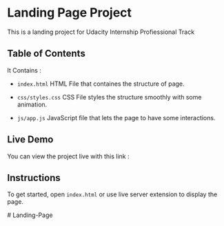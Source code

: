 # Landing Page Project

This is a landing project for Udacity Internship Profiessional Track


## Table of Contents

It Contains : 

- `index.html` HTML File that containes the structure of page.

- `css/styles.css` CSS File styles the structure smoothly with some animation.

- `js/app.js` JavaScript file that lets the page to have some interactions.


## Live Demo 

You can view the project live with this link :


## Instructions

To get started, open `index.html` or use live server extension to display the page. 


#   L a n d i n g - P a g e  
 